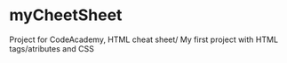 # myCheetSheet
Project for CodeAcademy, HTML cheat sheet/
My first project with HTML tags/atributes and CSS
